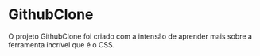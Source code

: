 # GithubClone
O projeto GithubClone foi criado com a intensão de aprender mais sobre a ferramenta incrível que é o CSS.
